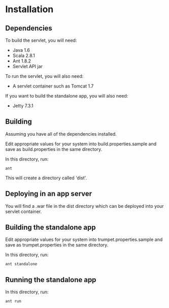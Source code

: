 Installation
============

Dependencies
------------

To build the servlet, you will need:

* Java 1.6
* Scala 2.8.1
* Ant 1.8.2
* Servlet API jar

To run the servlet, you will also need:

* A servlet container such as Tomcat 1.7

If you want to build the standalone app, you will also need:

* Jetty 7.3.1

Building
--------

Assuming you have all of the dependencies installed.

Edit appropriate values for your system into build.properties.sample and save as
build.properties in the same directory.

In this directory, run:

    ant

This will create a directory called 'dist'.

Deploying in an app server
--------------------------

You will find a .war file in the dist directory which can be deployed into your
servlet container.

Building the standalone app
---------------------------

Edit appropriate values for your system into trumpet.properties.sample and save
as trumpet.properties in the same directory.

In this directory, run:

    ant standalone

Running the standalone app
--------------------------

In this directory, run:

    ant run
